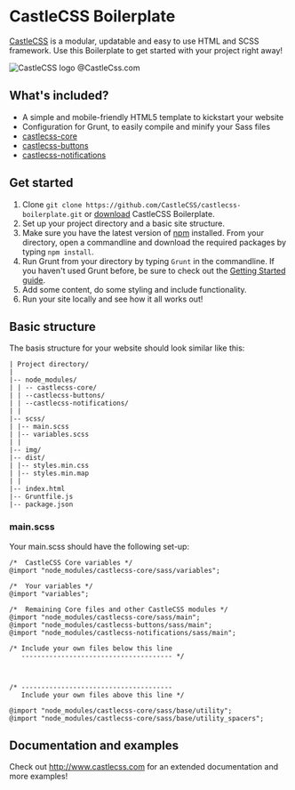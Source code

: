 # CastleCSS Boilerplate
[CastleCSS](https://github.com/CastleCSS/) is a modular, updatable and easy to use HTML and SCSS framework.
Use this Boilerplate to get started with your project right away!

![CastleCSS logo @CastleCss.com](https://www.doordarius.nl/castlecss-logo-250.png)

## What's included?
- A simple and mobile-friendly HTML5 template to kickstart your website
- Configuration for Grunt, to easily compile and minify your Sass files
- [castlecss-core](https://github.com/CastleCSS/castlecss-core)
- [castlecss-buttons](https://github.com/CastleCSS/castlecss-buttons)
- [castlecss-notifications](https://github.com/CastleCSS/castlecss-notifications)

## Get started
1. Clone ```git clone https://github.com/CastleCSS/castlecss-boilerplate.git``` or [download](https://github.com/CastleCSS/castlecss-boilerplate/archive/master.zip) CastleCSS Boilerplate.
2. Set up your project directory and a basic site structure.
3. Make sure you have the latest version of [npm](https://www.npmjs.com/) installed. From your directory, open a commandline and download the required packages by typing  ```npm install```.
4. Run Grunt from your directory by typing ```Grunt``` in the commandline. If you haven't used Grunt before, be sure to check out the [Getting Started guide](http://gruntjs.com/getting-started).
5. Add some content, do some styling and include functionality.
6. Run your site locally and see how it all works out!

## Basic structure
The basis structure for your website should look similar like this:

```
| Project directory/
|
|-- node_modules/
| | -- castlecss-core/
| | --castlecss-buttons/
| | --castlecss-notifications/
| |
|-- scss/
| |-- main.scss
| |-- variables.scss
| |
|-- img/
|-- dist/
| |-- styles.min.css
| |-- styles.min.map
| |
|-- index.html
|-- Gruntfile.js
|-- package.json
```

### main.scss
Your main.scss should have the following set-up:

```
/* 	CastleCSS Core variables */
@import "node_modules/castlecss-core/sass/variables";

/* 	Your variables */
@import "variables";

/* 	Remaining Core files and other CastleCSS modules */
@import "node_modules/castlecss-core/sass/main";
@import "node_modules/castlecss-buttons/sass/main";
@import "node_modules/castlecss-notifications/sass/main";

/* Include your own files below this line
   -------------------------------------- */



/* --------------------------------------
   Include your own files above this line */

@import "node_modules/castlecss-core/sass/base/utility";
@import "node_modules/castlecss-core/sass/base/utility_spacers";
```

## Documentation and examples
Check out http://www.castlecss.com for an extended documentation and more examples!
